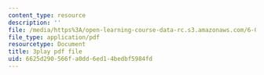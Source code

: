 ```yaml
---
content_type: resource
description: ''
file: /media/https%3A/open-learning-course-data-rc.s3.amazonaws.com/6-004-computation-structures-spring-2017/6625d290566fa0dd6ed14bedbf5984fd_3HIV4MnLGCw.pdf
file_type: application/pdf
resourcetype: Document
title: 3play pdf file
uid: 6625d290-566f-a0dd-6ed1-4bedbf5984fd
---
```

